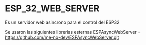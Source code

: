 # ESP_32_WEB_SERVER

Es un servidor web asincrono para el control del ESP32

Se usaron las siguientes librerias esternas
ESPAsyncWebServer = https://github.com/me-no-dev/ESPAsyncWebServer.git
